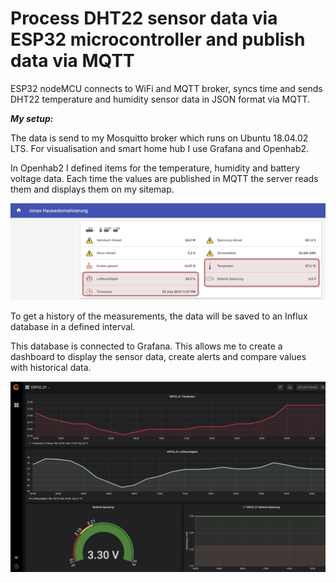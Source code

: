 # Process DHT22 sensor data via ESP32 microcontroller and publish data via MQTT


ESP32 nodeMCU connects to WiFi and MQTT broker, syncs time and sends DHT22 temperature and humidity sensor data in JSON format via MQTT.


***My setup:***

The data is send to my Mosquitto broker which runs on Ubuntu 18.04.02 LTS. For visualisation and smart home hub I use Grafana and Openhab2.

In Openhab2 I defined items for the temperature, humidity and battery voltage data. Each time the values are published in MQTT the server reads them and displays them on my sitemap.

<p align="center">
  <img src="Images/Openhab2.png">
</p>

To get a history of the measurements, the data will be saved to an Influx database in a defined interval.  

This database is connected to Grafana. This allows me to create a dashboard to display the sensor data, create alerts and compare values with historical data.

<p align="center">
  <img src="Images/Grafana.png">
</p>
